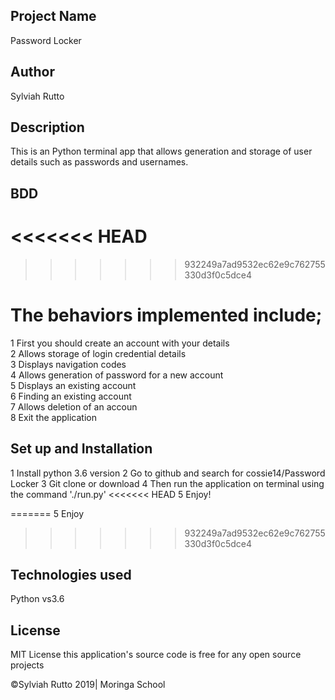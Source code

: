 ## Project Name
Password Locker

## Author
Sylviah Rutto


## Description
This is an Python terminal app that allows generation and storage of user details such as passwords and usernames.


## BDD
<<<<<<< HEAD
=======

>>>>>>> 932249a7ad9532ec62e9c762755330d3f0c5dce4
  # The behaviors implemented include;
1 First you should create an account with your details <br>
2 Allows storage of login credential details<br>
3 Displays navigation codes <br>
4 Allows generation of password for a new account<br>
5 Displays an existing account<br>
6 Finding an existing account<br>
7 Allows deletion of an accoun<br>
8 Exit the application


## Set up and Installation

1 Install python 3.6 version
2 Go to github and search for cossie14/Password Locker
3 Git clone or download
4 Then run the application on terminal using  the command './run.py'
<<<<<<< HEAD
5 Enjoy!

=======
5 Enjoy
>>>>>>> 932249a7ad9532ec62e9c762755330d3f0c5dce4

## Technologies used
Python vs3.6

## License 
MIT License this application's source code is free for any open source projects

©Sylviah Rutto 2019| Moringa School


